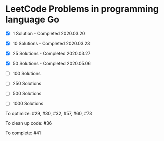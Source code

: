 # LeetCode Problems in programming language Go

- [x] 1 Solution - Completed 2020.03.20
- [x] 10 Solutions - Completed 2020.03.23
- [x] 25 Solutions - Completed 2020.03.27
- [x] 50 Solutions - Completed 2020.05.06
- [ ] 100 Solutions
- [ ] 250 Solutions
- [ ] 500 Solutions
- [ ] 1000 Solutions


To optimize: #29, #30, #32, #57, #60, #73

To clean up code: #36

To complete: #41

